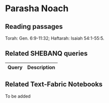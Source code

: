 # Parasha Noach

## Reading passages

Torah: Gen. 6:9-11:32; Haftarah: Isaiah 54:1-55:5.

## Related SHEBANQ queries

Query | Description
--- | ---


## Related Text-Fabric Notebooks

To be added
